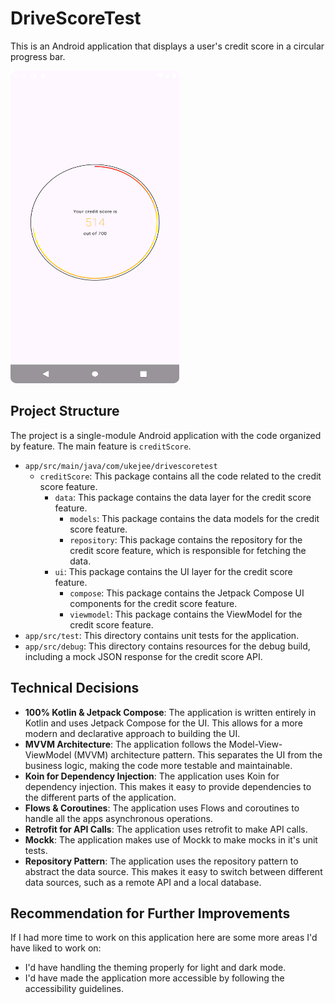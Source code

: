 # DriveScoreTest

This is an Android application that displays a user's credit score in a circular progress bar.

<img src="./screenshots/credit_score_screenshot.png" alt="DriveScoreTest Screenshot" height="500" width="270"/>

## Project Structure

The project is a single-module Android application with the code organized by feature. The main feature is `creditScore`.

- `app/src/main/java/com/ukejee/drivescoretest`
    - `creditScore`: This package contains all the code related to the credit score feature.
        - `data`: This package contains the data layer for the credit score feature.
            - `models`: This package contains the data models for the credit score feature.
            - `repository`: This package contains the repository for the credit score feature, which is responsible for fetching the data.
        - `ui`: This package contains the UI layer for the credit score feature.
            - `compose`: This package contains the Jetpack Compose UI components for the credit score feature.
            - `viewmodel`: This package contains the ViewModel for the credit score feature.
- `app/src/test`: This directory contains unit tests for the application.
- `app/src/debug`: This directory contains resources for the debug build, including a mock JSON response for the credit score API.

## Technical Decisions

- **100% Kotlin & Jetpack Compose**: The application is written entirely in Kotlin and uses Jetpack Compose for the UI. This allows for a more modern and declarative approach to building the UI.
- **MVVM Architecture**: The application follows the Model-View-ViewModel (MVVM) architecture pattern. This separates the UI from the business logic, making the code more testable and maintainable.
- **Koin for Dependency Injection**: The application uses Koin for dependency injection. This makes it easy to provide dependencies to the different parts of the application.
- **Flows & Coroutines**: The application uses Flows and coroutines to handle all the apps asynchronous operations.
- **Retrofit for API Calls**: The application uses retrofit to make API calls. 
- **Mockk**: The application makes use of Mockk to make mocks in it's unit tests.
- **Repository Pattern**: The application uses the repository pattern to abstract the data source. This makes it easy to switch between different data sources, such as a remote API and a local database.

## Recommendation for Further Improvements

If I had more time to work on this application here are some more areas I'd have liked to work on:

- I'd have handling the theming properly for light and dark mode.
- I'd have made the application more accessible by following the accessibility guidelines.
